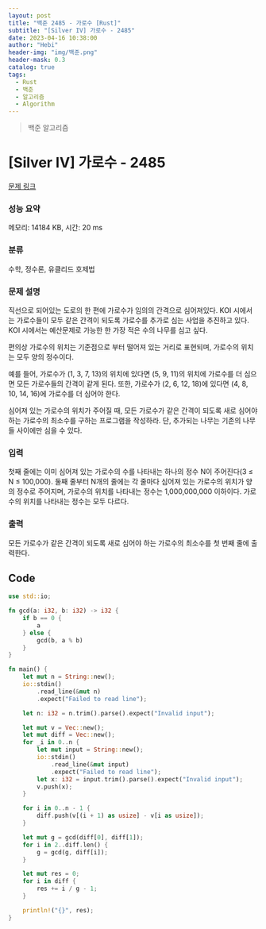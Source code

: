 ```yaml
---
layout: post
title: "백준 2485 - 가로수 [Rust]"
subtitle: "[Silver IV] 가로수 - 2485"
date: 2023-04-16 10:38:00
author: "Hebi"
header-img: "img/백준.png"
header-mask: 0.3
catalog: true
tags:
  - Rust
  - 백준
  - 알고리즘
  - Algorithm
---
```


> 백준 알고리즘

# [Silver IV] 가로수 - 2485

[문제 링크](https://www.acmicpc.net/problem/2485)

### 성능 요약

메모리: 14184 KB, 시간: 20 ms

### 분류

수학, 정수론, 유클리드 호제법

### 문제 설명

<p>직선으로 되어있는 도로의 한 편에 가로수가 임의의 간격으로 심어져있다. KOI 시에서는 가로수들이 모두 같은 간격이 되도록 가로수를 추가로 심는 사업을 추진하고 있다. KOI 시에서는 예산문제로 가능한 한 가장 적은 수의 나무를 심고 싶다.</p>

<p>편의상 가로수의 위치는 기준점으로 부터 떨어져 있는 거리로 표현되며, 가로수의 위치는 모두 양의 정수이다.</p>

<p>예를 들어, 가로수가 (1, 3, 7, 13)의 위치에 있다면 (5, 9, 11)의 위치에 가로수를 더 심으면 모든 가로수들의 간격이 같게 된다. 또한, 가로수가 (2, 6, 12, 18)에 있다면 (4, 8, 10, 14, 16)에 가로수를 더 심어야 한다.</p>

<p>심어져 있는 가로수의 위치가 주어질 때, 모든 가로수가 같은 간격이 되도록 새로 심어야 하는 가로수의 최소수를 구하는 프로그램을 작성하라. 단, 추가되는 나무는 기존의 나무들 사이에만 심을 수 있다.</p>

### 입력

 <p>첫째 줄에는 이미 심어져 있는 가로수의 수를 나타내는 하나의 정수 N이 주어진다(3 ≤ N ≤ 100,000). 둘째 줄부터 N개의 줄에는 각 줄마다 심어져 있는 가로수의 위치가 양의 정수로 주어지며, 가로수의 위치를 나타내는 정수는 1,000,000,000 이하이다. 가로수의 위치를 나타내는 정수는 모두 다르다.</p>

### 출력

 <p>모든 가로수가 같은 간격이 되도록 새로 심어야 하는 가로수의 최소수를 첫 번째 줄에 출력한다.</p>

## Code

```rs
use std::io;

fn gcd(a: i32, b: i32) -> i32 {
    if b == 0 {
        a
    } else {
        gcd(b, a % b)
    }
}

fn main() {
    let mut n = String::new();
    io::stdin()
        .read_line(&mut n)
        .expect("Failed to read line");

    let n: i32 = n.trim().parse().expect("Invalid input");

    let mut v = Vec::new();
    let mut diff = Vec::new();
    for _i in 0..n {
        let mut input = String::new();
        io::stdin()
            .read_line(&mut input)
            .expect("Failed to read line");
        let x: i32 = input.trim().parse().expect("Invalid input");
        v.push(x);
    }

    for i in 0..n - 1 {
        diff.push(v[(i + 1) as usize] - v[i as usize]);
    }

    let mut g = gcd(diff[0], diff[1]);
    for i in 2..diff.len() {
        g = gcd(g, diff[i]);
    }

    let mut res = 0;
    for i in diff {
        res += i / g - 1;
    }

    println!("{}", res);
}
```

